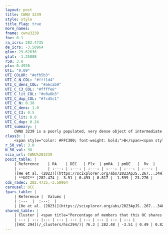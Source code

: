 ```yaml
---
layout: post
title: CWNU 3239
style: style
title_flag: true
more_names: 
fname: cwnu3239
fov: 0.1
ra_icrs: 282.4735
de_icrs: -3.50964
glon: 29.62636
glat: -1.25808
r50: 3.0
plx: 0.4926
UTI: "0.09"
UTI_COLOR: "#efb5b3"
UTI_C_N_COL: "#fff1d4"
UTI_C_dens_COL: "#a6cab9"
UTI_C_C3_COL: "#ffffe8"
UTI_C_lit_COL: "#e0a6b3"
UTI_C_dup_COL: "#fcd5c1"
UTI_C_N: 0.38
UTI_C_dens: 1.0
UTI_C_C3: 0.5
UTI_C_lit: 0.0
UTI_C_dup: 0.24
UTI_summary: |
    CWNU 3239 is a poorly populated, very dense object of intermediate C3 quality. It was recently reported in the literature.<br><br><span style="color: #99180f; font-weight: bold;">Warning: </span>This is likely a duplicate object, which shares a large percentage of members with at least one previously reported entry.
class3: |
    <span style="color: #FFC300; font-weight: bold;">B</span><span style="color: #FFC300; font-weight: bold;">B</span>
r_50_val: 3.0
N_50_val: 38
scix_url: CWNU%203239
posit_table: |
    | Reference    | RA    | DEC   | Plx  | pmRA  | pmDE   |  Rv  |
    | :---         | :---: | :---: | :---: | :---: | :---: | :---: |
    |[He et al. (2023)](https://scixplorer.org/abs/2023ApJS..267...34H) | 282.479 | -3.506 | 0.495 | 0.82 | -1.595 | 4.24 |
    | **UCC** |282.474 | -3.51 | 0.493 | 0.817 | -1.599 | 23.276 | 
cds_radec: 282.4735,-3.50964
carousel: UCC
fpars_table: |
    | Reference |  Values |
    | :---  |  :---:  |
    | [He et al. (2023)](https://scixplorer.org/abs/2023ApJS..267...34H) | `A0=4.25, m-M=11.65, logA=8.4` |
shared_table: |
    | Cluster | <span title="Percentage of members that this OC shares with the ones listed">%</span>   | RA   | DEC   | Plx   | pmRA  | pmDE  | Rv | UTI |
    | :-: | :-: |:-: | :-: | :-: | :-: | :-: | :-: | :-: |
    |[HSC 294](/_clusters/hsc294/)| 76.3 | 282.48 | -3.51 | 0.49 | 0.82 | -1.6 | 4.24 |0.47 |
---
```

